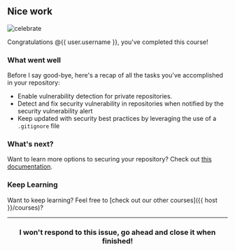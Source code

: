 ## Nice work

![celebrate](https://octodex.github.com/images/benevocats.jpg)

Congratulations @{{ user.username }}, you've completed this course!

### What went well

Before I say good-bye, here's a recap of all the tasks you've accomplished in your repository:

- Enable vulnerability detection for private repositories.
- Detect and fix security vulnerability in repositories when notified by the security vulnerability alert
- Keep updated with security best practices by leveraging the use of a `.gitignore` file

### What's next?

Want to learn more options to securing your repository? Check out [this documentation](https://help.github.com/articles/about-security-alerts-for-vulnerable-dependencies/).

### Keep Learning

Want to keep learning? Feel free to [check out our other courses]({{ host }}/courses)?

<hr>
<h3 align="center">I won't respond to this issue, go ahead and close it when finished!</h3>
